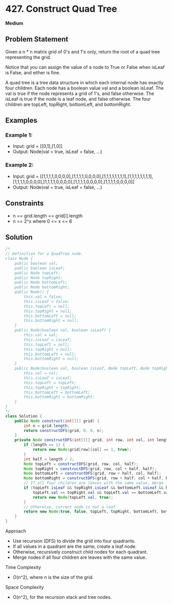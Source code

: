 # 427. Construct Quad Tree
**Medium**

## Problem Statement
Given a n * n matrix grid of 0's and 1's only, return the root of a quad tree representing the grid.

Notice that you can assign the value of a node to True or False when isLeaf is False, and either is fine.

A quad tree is a tree data structure in which each internal node has exactly four children. Each node has a boolean value val and a boolean isLeaf. The val is true if the node represents a grid of 1's, and false otherwise. The isLeaf is true if the node is a leaf node, and false otherwise. The four children are topLeft, topRight, bottomLeft, and bottomRight.

## Examples
### Example 1:
- Input: grid = [[0,1],[1,0]]
- Output: Node(val = true, isLeaf = false, ...)

### Example 2:
- Input: grid = [[1,1,1,1,0,0,0,0],[1,1,1,1,0,0,0,0],[1,1,1,1,1,1,1,1],[1,1,1,1,1,1,1,1],[1,1,1,1,0,0,0,0],[1,1,1,1,0,0,0,0],[1,1,1,1,0,0,0,0],[1,1,1,1,0,0,0,0]]
- Output: Node(val = true, isLeaf = false, ...)

## Constraints
- n == grid.length == grid[i].length
- n == 2^x where 0 <= x <= 6

## Solution
```java
/*
// Definition for a QuadTree node.
class Node {
    public boolean val;
    public boolean isLeaf;
    public Node topLeft;
    public Node topRight;
    public Node bottomLeft;
    public Node bottomRight;
    public Node() {
        this.val = false;
        this.isLeaf = false;
        this.topLeft = null;
        this.topRight = null;
        this.bottomLeft = null;
        this.bottomRight = null;
    }
    public Node(boolean val, boolean isLeaf) {
        this.val = val;
        this.isLeaf = isLeaf;
        this.topLeft = null;
        this.topRight = null;
        this.bottomLeft = null;
        this.bottomRight = null;
    }
    public Node(boolean val, boolean isLeaf, Node topLeft, Node topRight, Node bottomLeft, Node bottomRight) {
        this.val = val;
        this.isLeaf = isLeaf;
        this.topLeft = topLeft;
        this.topRight = topRight;
        this.bottomLeft = bottomLeft;
        this.bottomRight = bottomRight;
    }
}
*/
class Solution {
    public Node construct(int[][] grid) {
        int n = grid.length;
        return constructDFS(grid, 0, 0, n);
    }
    private Node constructDFS(int[][] grid, int row, int col, int length) {
        if (length == 1) {
            return new Node(grid[row][col] == 1, true);
        }
        int half = length / 2;
        Node topLeft = constructDFS(grid, row, col, half);
        Node topRight = constructDFS(grid, row, col + half, half);
        Node bottomLeft = constructDFS(grid, row + half, col, half);
        Node bottomRight = constructDFS(grid, row + half, col + half, half);
        // If all four children are leaves with the same value, merge into one leaf node
        if (topLeft.isLeaf && topRight.isLeaf && bottomLeft.isLeaf && bottomRight.isLeaf &&
            topLeft.val == topRight.val && topLeft.val == bottomLeft.val && topLeft.val == bottomRight.val) {
            return new Node(topLeft.val, true);
        }
        // Otherwise, current node is not a leaf
        return new Node(true, false, topLeft, topRight, bottomLeft, bottomRight);
    }
}
```

Approach
- Use recursion (DFS) to divide the grid into four quadrants.
- If all values in a quadrant are the same, create a leaf node.
- Otherwise, recursively construct child nodes for each quadrant.
- Merge nodes if all four children are leaves with the same value.

Time Complexity
- O(n^2), where n is the size of the grid.

Space Complexity
- O(n^2), for the recursion stack and tree nodes.
